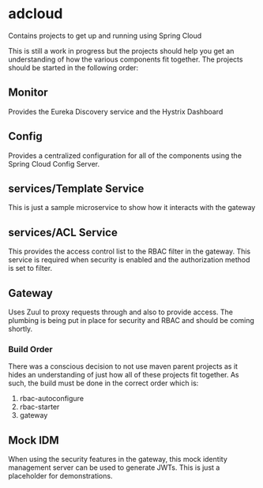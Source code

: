 # adcloud
Contains projects to get up and running using Spring Cloud

This is still a work in progress but the projects should help you get an understanding of how the various components fit together. The projects should be started in the following order:

## Monitor
Provides the Eureka Discovery service and the Hystrix Dashboard

## Config
Provides a centralized configuration for all of the components using the Spring Cloud Config Server.

## services/Template Service
This is just a sample microservice to show how it interacts with the gateway

## services/ACL Service
This provides the access control list to the RBAC filter in the gateway. This service is required when security is enabled and the authorization method is set to filter.

## Gateway
Uses Zuul to proxy requests through and also to provide access. The plumbing is being put in place for security and RBAC and should be coming shortly.

### Build Order
There was a conscious decision to not use maven parent projects as it hides an understanding of just how all of these projects fit together. As such, the build must be done in the correct order which is:

1) rbac-autoconfigure
2) rbac-starter
3) gateway

## Mock IDM
When using the security features in the gateway, this mock identity management server can be used to generate JWTs. This is just a placeholder for demonstrations.

